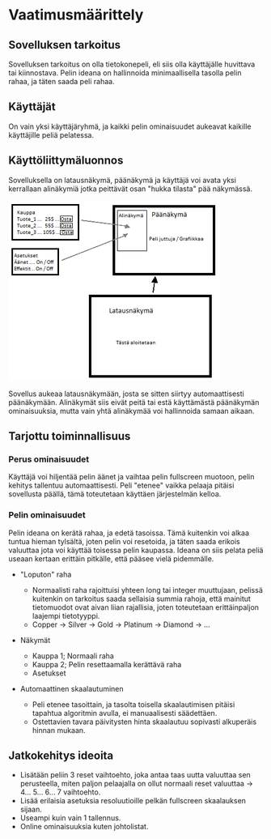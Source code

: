 ﻿# Vaatimusmäärittely

## Sovelluksen tarkoitus

Sovelluksen tarkoitus on olla tietokonepeli, eli siis olla käyttäjälle huvittava tai kiinnostava. Pelin ideana on hallinnoida minimaallisella tasolla pelin rahaa, ja täten saada peli rahaa.

## Käyttäjät

On vain yksi käyttäjäryhmä, ja kaikki pelin ominaisuudet aukeavat kaikille käyttäjille peliä pelatessa.

## Käyttöliittymäluonnos

Sovelluksella on latausnäkymä, päänäkymä ja käyttäjä voi avata yksi kerrallaan alinäkymiä jotka peittävät osan "hukka tilasta" pää näkymässä.

<img src="https://raw.githubusercontent.com/GourmetHunter/otm-harjoitustyo/master/dokumentaatio/kuvat/kayttoliittyma_luonnos_1.png">

Sovellus aukeaa latausnäkymään, josta se sitten siirtyy automaattisesti päänäkymään. Alinäkymät siis eivät peitä tai estä käyttämästä päänäkymän ominaisuuksia, mutta vain yhtä alinäkymää voi hallinnoida samaan aikaan.

## Tarjottu toiminnallisuus

### Perus ominaisuudet

Käyttäjä voi hiljentää pelin äänet ja vaihtaa pelin fullscreen muotoon, pelin kehitys tallentuu automaattisesti. Peli "etenee" vaikka pelaaja pitäisi sovellusta päällä, tämä toteutetaan käyttäen järjestelmän kelloa.

### Pelin ominaisuudet

Pelin ideana on kerätä rahaa, ja edetä tasoissa. Tämä kuitenkin voi alkaa tuntua hieman tylsältä, joten pelin voi resetoida, ja täten saada erikois valuuttaa jota voi käyttää toisessa pelin kaupassa. Ideana on siis pelata peliä useaan kertaan erittäin pitkälle, että pääsee vielä pidemmälle.

- "Loputon" raha
  - Normaalisti raha rajoittuisi yhteen long tai integer muuttujaan, pelissä kuitenkin on tarkoitus saada sellaisia summia rahoja, että mainitut tietomuodot ovat aivan liian rajallisia, joten toteutetaan erittäinpaljon laajempi tietotyyppi.
  - Copper -> Silver -> Gold -> Platinum -> Diamond -> ...

- Näkymät
  - Kauppa 1; Normaali raha
  - Kauppa 2; Pelin resettaamalla kerättävä raha
  - Asetukset

- Automaattinen skaalautuminen
  - Peli etenee tasoittain, ja tasolta toisella skaalautimisen pitäisi tapahtua algoritmin avulla, ei manuaalisesti säädettäen.
  - Ostettavien tavara päivitysten hinta skaalautuu sopivasti alkuperäis hinnan mukaan.

## Jatkokehitys ideoita

- Lisätään peliin 3 reset vaihtoehto, joka antaa taas uutta valuuttaa sen perusteella, miten paljon pelaajalla on ollut normaali reset valuuttaa -> 4... 5... 6... 7 vaihtoehto.
- Lisää erilaisia asetuksia resoluutioille pelkän fullscreen skaalauksen sijaan.
- Useampi kuin vain 1 tallennus.
- Online ominaisuuksia kuten johtolistat.
